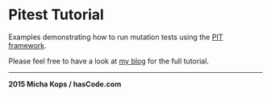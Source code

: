 # Pitest Tutorial

Examples demonstrating how to run mutation tests using the [PIT framework].

Please feel free to have a look at [my blog] for the full tutorial.

----

**2015 Micha Kops / hasCode.com**

   [PIT framework]:http://pitest.org/
   [my blog]:http://www.hascode.com/ 

